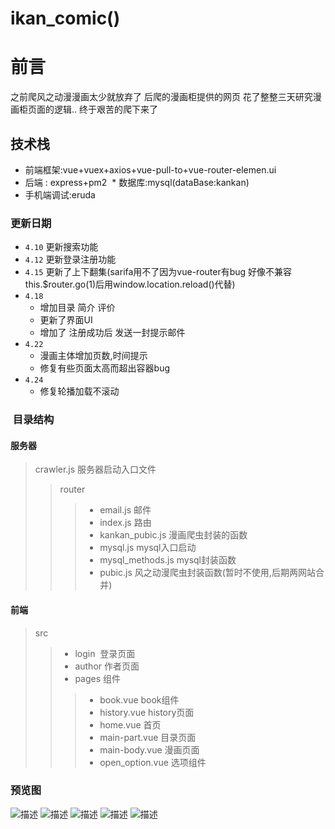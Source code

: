 # ikan_comic()
# 前言
 之前爬风之动漫漫画太少就放弃了
 后爬的漫画柜提供的网页
 花了整整三天研究漫画柜页面的逻辑..
 终于艰苦的爬下来了
 ## 技术栈
 * 前端框架:vue+vuex+axios+vue-pull-to+vue-router-elemen.ui 
 * 后端 : express+pm2
 * 数据库:mysql(dataBase:kankan)
 * 手机端调试:eruda
 
 ### 更新日期
 * `4.10` 更新搜索功能
 * `4.12` 更新登录注册功能
 * `4.15` 更新了上下翻集(sarifa用不了因为vue-router有bug 好像不兼容this.$router.go(1)后用window.location.reload()代替)
 * `4.18`
      * 增加目录 简介 评价
      *  更新了界面UI    
      * 增加了 注册成功后 发送一封提示邮件
 * `4.22`
      - 漫画主体增加页数,时间提示
      - 修复有些页面太高而超出容器bug
  * `4.24` 
      - 修复轮播加载不滚动
 ###  目录结构 
 #### 服务器
> crawler.js 服务器启动入口文件
>> router
>>> * email.js 邮件 
>>> * index.js 路由
>>> * kankan_pubic.js 漫画爬虫封装的函数
>>> * mysql.js mysql入口启动
>>> * mysql_methods.js mysql封装函数
>>> * pubic.js 风之动漫爬虫封装函数(暂时不使用,后期两网站合并)
 #### 前端
> src
>> * login  登录页面
>> * author 作者页面
>> * pages 组件
>>> * book.vue book组件
>>> * history.vue history页面
>>> * home.vue 首页
>>> * main-part.vue 目录页面
>>> * main-body.vue 漫画页面
>>> * open_option.vue 选项组件

 ### 预览图
 ![](https://github.com/pulessrity/ikan_comic/blob/master/gitview/1.png?raw=true '描述')
 ![](https://github.com/pulessrity/ikan_comic/blob/master/gitview/2.png?raw=true '描述')
 ![](https://github.com/pulessrity/ikan_comic/blob/master/gitview/3.png?raw=true '描述')
 ![](https://github.com/pulessrity/ikan_comic/blob/master/gitview/4.png?raw=true '描述')
 ![](https://github.com/pulessrity/ikan_comic/blob/master/gitview/5.png?raw=true '描述')
   
   



